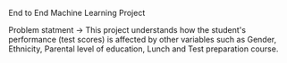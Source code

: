 End to End Machine Learning Project 

Problem statment -> 
    This project understands how the student's performance (test scores) is affected by other variables such as Gender, Ethnicity, Parental level of education, Lunch and Test preparation course.
